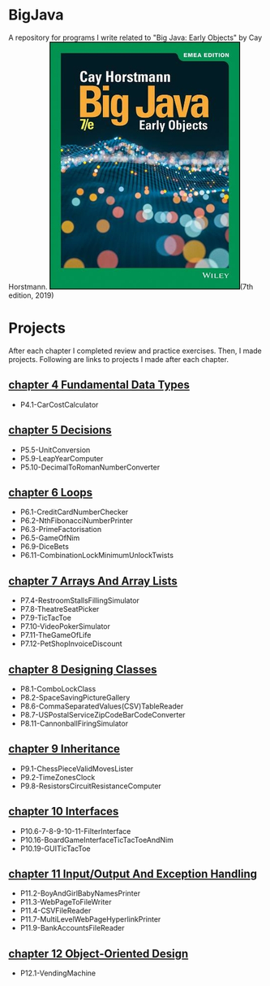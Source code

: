 # BigJava
A repository for programs I write related to "Big Java: Early Objects" by Cay Horstmann.
![Big Java Early Objects 7th edition book cover image](./book-resources-BigJava,EarlyObjects-7Ed-Wiley-2019-CayS.Horstmann-ISBN9781119499091/book-cover-image-BigJava,EarlyObjects-7Ed-Wiley-2019-CayS.Horstmann-ISBN9781119499091.jpeg)(7th edition, 2019)
# Projects
After each chapter I completed review and practice exercises. 
Then, I made projects.
Following are links to projects I made after each chapter.
## [chapter 4 Fundamental Data Types](chapter04/programming-projects)
 - P4.1-CarCostCalculator
## [chapter 5 Decisions](chapter05/programming-projects)
 - P5.5-UnitConversion
 - P5.9-LeapYearComputer
 - P5.10-DecimalToRomanNumberConverter
## [chapter 6 Loops](chapter06/programming-projects)
 - P6.1-CreditCardNumberChecker
 - P6.2-NthFibonacciNumberPrinter
 - P6.3-PrimeFactorisation
 - P6.5-GameOfNim
 - P6.9-DiceBets
 - P6.11-CombinationLockMinimumUnlockTwists
## [chapter 7 Arrays And Array Lists](chapter07/programming-projects)
- P7.4-RestroomStallsFillingSimulator
- P7.8-TheatreSeatPicker
- P7.9-TicTacToe
- P7.10-VideoPokerSimulator
- P7.11-TheGameOfLife
- P7.12-PetShopInvoiceDiscount
## [chapter 8 Designing Classes](chapter08/programming-projects)
- P8.1-ComboLockClass
- P8.2-SpaceSavingPictureGallery
- P8.6-CommaSeparatedValues(CSV)TableReader
- P8.7-USPostalServiceZipCodeBarCodeConverter
- P8.11-CannonballFiringSimulator
## [chapter 9 Inheritance](chapter09/programming-projects)
- P9.1-ChessPieceValidMovesLister
- P9.2-TimeZonesClock
- P9.8-ResistorsCircuitResistanceComputer
## [chapter 10 Interfaces](chapter10/programming-projects)
- P10.6-7-8-9-10-11-FilterInterface
- P10.16-BoardGameInterfaceTicTacToeAndNim
- P10.19-GUITicTacToe
## [chapter 11 Input/Output And Exception Handling](chapter11/programming-projects)
- P11.2-BoyAndGirlBabyNamesPrinter
- P11.3-WebPageToFileWriter
- P11.4-CSVFileReader
- P11.7-MultiLevelWebPageHyperlinkPrinter
- P11.9-BankAccountsFileReader
## [chapter 12 Object-Oriented Design](chapter12/programming-projects)
- P12.1-VendingMachine
